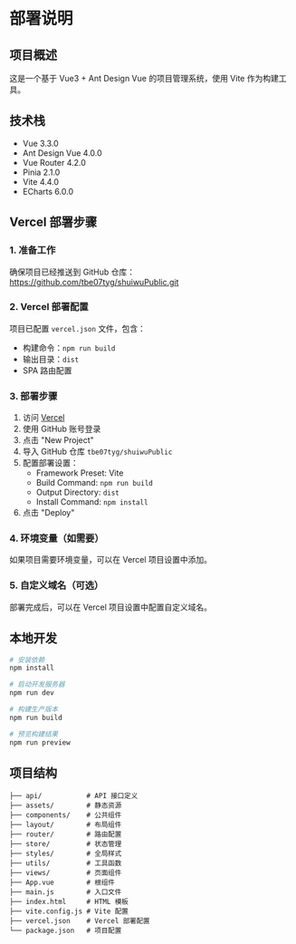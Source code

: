 # 部署说明

## 项目概述
这是一个基于 Vue3 + Ant Design Vue 的项目管理系统，使用 Vite 作为构建工具。

## 技术栈
- Vue 3.3.0
- Ant Design Vue 4.0.0
- Vue Router 4.2.0
- Pinia 2.1.0
- Vite 4.4.0
- ECharts 6.0.0

## Vercel 部署步骤

### 1. 准备工作
确保项目已经推送到 GitHub 仓库：https://github.com/tbe07tyg/shuiwuPublic.git

### 2. Vercel 部署配置
项目已配置 `vercel.json` 文件，包含：
- 构建命令：`npm run build`
- 输出目录：`dist`
- SPA 路由配置

### 3. 部署步骤
1. 访问 [Vercel](https://vercel.com)
2. 使用 GitHub 账号登录
3. 点击 "New Project"
4. 导入 GitHub 仓库 `tbe07tyg/shuiwuPublic`
5. 配置部署设置：
   - Framework Preset: Vite
   - Build Command: `npm run build`
   - Output Directory: `dist`
   - Install Command: `npm install`
6. 点击 "Deploy"

### 4. 环境变量（如需要）
如果项目需要环境变量，可以在 Vercel 项目设置中添加。

### 5. 自定义域名（可选）
部署完成后，可以在 Vercel 项目设置中配置自定义域名。

## 本地开发
```bash
# 安装依赖
npm install

# 启动开发服务器
npm run dev

# 构建生产版本
npm run build

# 预览构建结果
npm run preview
```

## 项目结构
```
├── api/           # API 接口定义
├── assets/        # 静态资源
├── components/    # 公共组件
├── layout/        # 布局组件
├── router/        # 路由配置
├── store/         # 状态管理
├── styles/        # 全局样式
├── utils/         # 工具函数
├── views/         # 页面组件
├── App.vue        # 根组件
├── main.js        # 入口文件
├── index.html     # HTML 模板
├── vite.config.js # Vite 配置
├── vercel.json    # Vercel 部署配置
└── package.json   # 项目配置
```